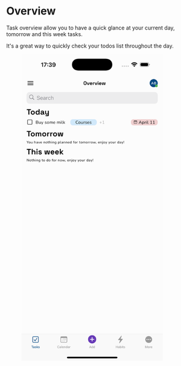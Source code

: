 # Overview

Task overview allow you to have a quick glance at your current day, tomorrow and this week tasks.

It's a great way to quickly check your todos list throughout the day.

<figure><img src="../../../.gitbook/assets/Simulator Screenshot - iPhone 16 Pro Max - 2025-04-18 at 17.39.22.png" alt="" width="375"><figcaption></figcaption></figure>
